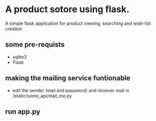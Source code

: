 # A product sotore using flask.
A simple flask application for product viewing, searching and wish-list creation

## some pre-requists
- sqlite3
- Flask

## making the mailing service funtionable
- edit the sender (mail and password) and receiver mail in /static/some_api/mail_me.py
## run app.py
